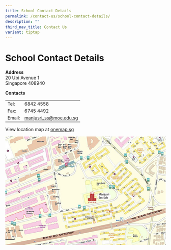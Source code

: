 ```yaml
---
title: School Contact Details
permalink: /contact-us/school-contact-details/
description: ""
third_nav_title: Contact Us
variant: tiptap
---
```

# School Contact Details

**Address**    
20 Ubi Avenue 1   
Singapore 408940
&nbsp;  

**Contacts**

|        |                        |
|--------|------------------------|
| Tel:   | 6842 4558              |
| Fax:   | 6745 4492              |
| Email: | manjusri_ss@moe.edu.sg |


View location map at&nbsp;<a href="http://www.onemap.sg/?SearchVal=408940&amp;LW:Y&amp;wO5d:IfYIR_J,IhqhI_f,Iaqbf_c,Ihacc_R,c" target="_blank">onemap.sg</a>

<a href="http://www.onemap.sg/?SearchVal=408940&amp;LW:Y&amp;wO5d:IfYIR_J,IhqhI_f,Iaqbf_c,Ihacc_R,c" target="_blank"> <img src="/images/Contact%20us/mjrmap.jpg"></a>